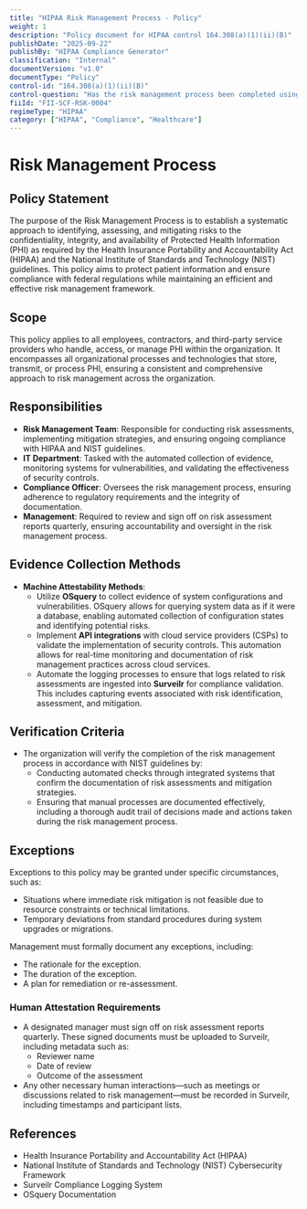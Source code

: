 ```yaml
---
title: "HIPAA Risk Management Process - Policy"
weight: 1
description: "Policy document for HIPAA control 164.308(a)(1)(ii)(B)"
publishDate: "2025-09-22"
publishBy: "HIPAA Compliance Generator"
classification: "Internal"
documentVersion: "v1.0"
documentType: "Policy"
control-id: "164.308(a)(1)(ii)(B)"
control-question: "Has the risk management process been completed using IAW NIST Guidelines? (R)"
fiiId: "FII-SCF-RSK-0004"
regimeType: "HIPAA"
category: ["HIPAA", "Compliance", "Healthcare"]
---
```


# Risk Management Process

## Policy Statement
The purpose of the Risk Management Process is to establish a systematic approach to identifying, assessing, and mitigating risks to the confidentiality, integrity, and availability of Protected Health Information (PHI) as required by the Health Insurance Portability and Accountability Act (HIPAA) and the National Institute of Standards and Technology (NIST) guidelines. This policy aims to protect patient information and ensure compliance with federal regulations while maintaining an efficient and effective risk management framework.

## Scope
This policy applies to all employees, contractors, and third-party service providers who handle, access, or manage PHI within the organization. It encompasses all organizational processes and technologies that store, transmit, or process PHI, ensuring a consistent and comprehensive approach to risk management across the organization.

## Responsibilities
- **Risk Management Team**: Responsible for conducting risk assessments, implementing mitigation strategies, and ensuring ongoing compliance with HIPAA and NIST guidelines.
- **IT Department**: Tasked with the automated collection of evidence, monitoring systems for vulnerabilities, and validating the effectiveness of security controls.
- **Compliance Officer**: Oversees the risk management process, ensuring adherence to regulatory requirements and the integrity of documentation.
- **Management**: Required to review and sign off on risk assessment reports quarterly, ensuring accountability and oversight in the risk management process.

## Evidence Collection Methods
- **Machine Attestability Methods**:
  - Utilize **OSquery** to collect evidence of system configurations and vulnerabilities. OSquery allows for querying system data as if it were a database, enabling automated collection of configuration states and identifying potential risks.
  - Implement **API integrations** with cloud service providers (CSPs) to validate the implementation of security controls. This automation allows for real-time monitoring and documentation of risk management practices across cloud services.
  - Automate the logging processes to ensure that logs related to risk assessments are ingested into **Surveilr** for compliance validation. This includes capturing events associated with risk identification, assessment, and mitigation.

## Verification Criteria
- The organization will verify the completion of the risk management process in accordance with NIST guidelines by:
  - Conducting automated checks through integrated systems that confirm the documentation of risk assessments and mitigation strategies.
  - Ensuring that manual processes are documented effectively, including a thorough audit trail of decisions made and actions taken during the risk management process.
  
## Exceptions
Exceptions to this policy may be granted under specific circumstances, such as:
- Situations where immediate risk mitigation is not feasible due to resource constraints or technical limitations.
- Temporary deviations from standard procedures during system upgrades or migrations.

Management must formally document any exceptions, including:
- The rationale for the exception.
- The duration of the exception.
- A plan for remediation or re-assessment.

### Human Attestation Requirements
- A designated manager must sign off on risk assessment reports quarterly. These signed documents must be uploaded to Surveilr, including metadata such as:
  - Reviewer name
  - Date of review
  - Outcome of the assessment
- Any other necessary human interactions—such as meetings or discussions related to risk management—must be recorded in Surveilr, including timestamps and participant lists.

## References
- Health Insurance Portability and Accountability Act (HIPAA)
- National Institute of Standards and Technology (NIST) Cybersecurity Framework
- Surveilr Compliance Logging System
- OSquery Documentation